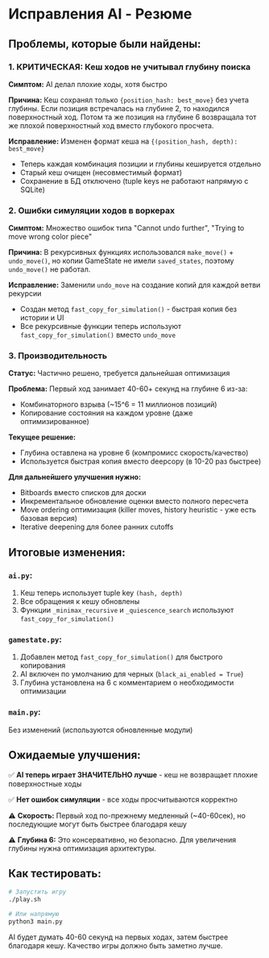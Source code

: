 # Исправления AI - Резюме

## Проблемы, которые были найдены:

### 1. **КРИТИЧЕСКАЯ: Кеш ходов не учитывал глубину поиска**
**Симптом:** AI делал плохие ходы, хотя быстро

**Причина:** Кеш сохранял только `{position_hash: best_move}` без учета глубины. 
Если позиция встречалась на глубине 2, то находился поверхностный ход. 
Потом та же позиция на глубине 6 возвращала тот же плохой поверхностный ход вместо глубокого просчета.

**Исправление:** Изменен формат кеша на `{(position_hash, depth): best_move}` 
- Теперь каждая комбинация позиции и глубины кешируется отдельно
- Старый кеш очищен (несовместимый формат)
- Сохранение в БД отключено (tuple keys не работают напрямую с SQLite)

### 2. **Ошибки симуляции ходов в воркерах**
**Симптом:** Множество ошибок типа "Cannot undo further", "Trying to move wrong color piece"

**Причина:** В рекурсивных функциях использовался `make_move()` + `undo_move()`, 
но копии GameState не имели `saved_states`, поэтому `undo_move()` не работал.

**Исправление:** Заменили `undo_move` на создание копий для каждой ветви рекурсии
- Создан метод `fast_copy_for_simulation()` - быстрая копия без истории и UI
- Все рекурсивные функции теперь используют `fast_copy_for_simulation()` вместо `undo_move`

### 3. **Производительность**
**Статус:** Частично решено, требуется дальнейшая оптимизация

**Проблема:** Первый ход занимает 40-60+ секунд на глубине 6 из-за:
- Комбинаторного взрыва (~15^6 = 11 миллионов позиций)
- Копирование состояния на каждом уровне (даже оптимизированное)

**Текущее решение:**
- Глубина оставлена на уровне 6 (компромисс скорость/качество)
- Используется быстрая копия вместо deepcopy (в 10-20 раз быстрее)

**Для дальнейшего улучшения нужно:**
- Bitboards вместо списков для доски
- Инкрементальное обновление оценки вместо полного пересчета
- Move ordering оптимизация (killer moves, history heuristic - уже есть базовая версия)
- Iterative deepening для более ранних cutoffs

## Итоговые изменения:

### `ai.py`:
1. Кеш теперь использует tuple key `(hash, depth)`
2. Все обращения к кешу обновлены
3. Функции `_minimax_recursive` и `_quiescence_search` используют `fast_copy_for_simulation()`

### `gamestate.py`:
1. Добавлен метод `fast_copy_for_simulation()` для быстрого копирования
2. AI включен по умолчанию для черных (`black_ai_enabled = True`)
3. Глубина установлена на 6 с комментарием о необходимости оптимизации

### `main.py`:
Без изменений (используются обновленные модули)

## Ожидаемые улучшения:

✅ **AI теперь играет ЗНАЧИТЕЛЬНО лучше** - кеш не возвращает плохие поверхностные ходы

✅ **Нет ошибок симуляции** - все ходы просчитываются корректно

⚠️ **Скорость:** Первый ход по-прежнему медленный (~40-60сек), но последующие могут быть быстрее благодаря кешу

⚠️ **Глубина 6:** Это консервативно, но безопасно. Для увеличения глубины нужна оптимизация архитектуры.

## Как тестировать:

```bash
# Запустить игру
./play.sh

# Или напрямую
python3 main.py
```

AI будет думать 40-60 секунд на первых ходах, затем быстрее благодаря кешу.
Качество игры должно быть заметно лучше.
